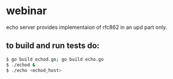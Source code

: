 # webinar
echo server provides implementaion of rfc862 in an upd part only.

## to build and run tests do:
```bash
$ go build echod.go; go build echo.go
$ ./echod &
$ ./echo <echod_host>
```
